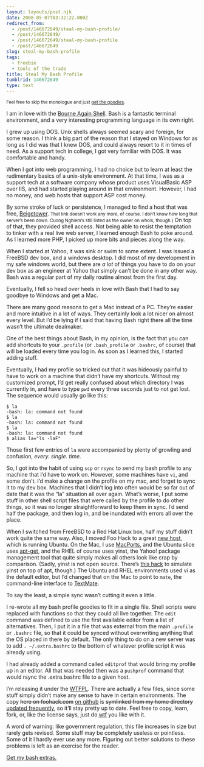 ```yaml
---
layout: layouts/post.njk
date: 2008-05-07T03:32:22.000Z
redirect_from:
  - /post/146672649/steal-my-bash-profile/
  - /post/146672649/
  - /post/146672649/steal-my-bash-profile
  - /post/146672649
slug: steal-my-bash-profile
tags:
  - freebie
  - tools of the trade
title: Steal My Bash Profile
tumblrid: 146672649
type: text
---
```

<p><small>Feel free to skip the monologue and just <a href="http://github.com/isaacs/dotfiles/tree/master">get the goodies</a>.</small></p>

<p>I am in love with the <a rev="vote-for" href="http://www.gnu.org/software/bash/manual/bashref.html">Bourne Again Shell</a>.  Bash is a fantastic terminal environment, and a very interesting programming language in its own right.</p>

<p>I grew up using DOS.  Unix shells always seemed scary and foreign, for some reason.  I think a big part of the reason that I stayed on Windows for as long as I did was that I knew DOS, and could always resort to it in times of need.  As a support tech in college, I got very familiar with DOS.  It was comfortable and handy.</p>

<p>When I got into web programming, I had no choice but to learn at least the rudimentary basics of a unix-style environment.  At that time, I was as a support tech at a software company whose product uses VisualBasic ASP over IIS, and had started playing around in that environment.  However, I had no money, and web hosts that support ASP cost money.</p>

<p>By some stroke of luck or persistence, I managed to find a host that was free, <a href="http://beigetower.org">Beigetower</a>. <small>That link doesn&rsquo;t work any more, of course.  I don&rsquo;t know how long that server&rsquo;s been down.  Cuong Nghiem&rsquo;s still listed as the owner on whois, though.)</small>  On top of that, they provided shell access.  Not being able to resist the temptation to tinker with a real live web server, I learned enough Bash to poke around.  As I learned more PHP, I picked up more bits and pieces along the way.</p>

<p>When I started at Yahoo, it was sink or swim to some extent.  I was issued a FreeBSD dev box, and a windows desktop.  I did most of my development in my safe windows world, but there are <em>a lot</em> of things you have to do on your dev box as an engineer at Yahoo that simply can&rsquo;t be done in any other way.  Bash was a regular part of my daily routine almost from the first day.</p>

<p>Eventually, I fell so head over heels in love with Bash that I had to say goodbye to Windows and get a Mac.</p>

<p>There are many good reasons to get a Mac instead of a PC. They&rsquo;re easier and more intuitive in a lot of ways.  They certainly look a lot nicer on almost every level.  But I&rsquo;d be lying if I said that having Bash right there all the time wasn&rsquo;t the ultimate dealmaker.</p>

<p>One of the best things about Bash, in my opinion, is the fact that you can add shortcuts to your <code>.profile</code> (or <code>.bash_profile</code> or <code>.bashrc</code>, of course) that will be loaded every time you log in.  As soon as I learned this, I started adding stuff.</p>

<p>Eventually, I had my profile so tricked out that it was hideously painful to have to work on a machine that didn&rsquo;t have my shortcuts.  Without my customized prompt, I&rsquo;d get really confused about which directory I was currently in, and have to type <code>pwd</code> every three seconds just to not get lost.  The sequence would usually go like this:</p>

<p><code class="block">$ la
-bash: la: command not found
$ la
-bash: la: command not found
$ la
-bash: la: command not found
$ alias la="ls -laF"</code></p>

<p>Those first few entries of <code>la</code> were accompanied by plenty of growling and confusion, <em>every. single. time.</em></p>

<p>So, I got into the habit of using <code>scp</code> or <code>rsync</code> to send my bash profile to any machine that I&rsquo;d have to work on.  However, some machines have <code>vi</code>, and some don&rsquo;t.  I&rsquo;d make a change on the profile on my mac, and forget to sync it to my dev box.  Machines that I didn&rsquo;t log into often would be so far out of date that it was the &ldquo;la&rdquo; situation all over again.  What&rsquo;s worse, I put some stuff in other shell script files that were called by the profile to do other things, so it was no longer straightforward to keep them in sync.  I&rsquo;d send half the package, and then log in, and be inundated with errors all over the place.</p>

<p>When I switched from FreeBSD to a Red Hat Linux box, half my stuff didn&rsquo;t work quite the same way.  Also, I moved Foo Hack to a great <a rev="vote-for" href="http://www.slicehost.com/">new host</a>, which is running Ubuntu.  On the Mac, I use <a href="http://macports.org">MacPorts</a>, and the Ubuntu slice uses <a href="http://www.debian.org/doc/manuals/apt-howto/">apt-get</a>, and the RHEL of course uses yinst, the Yahoo! package management tool that quite simply makes all others look like crap by comparison.  (Sadly, yinst is not open source.  There&rsquo;s <a href="http://svn.marc.abramowitz.info/projects/hacks/yinst">this hack</a> to simulate yinst on top of apt, though.)  The Ubuntu and RHEL environments used vi as the default editor, but I&rsquo;d changed that on the Mac to point to <code>mate</code>, the command-line interface to <a href="http://macromates.com">TextMate</a>.</p>

<p>To say the least, a simple sync wasn&rsquo;t cutting it even a little.</p>

<p>I re-wrote all my bash profile goodies to fit in a single file.  Shell scripts were replaced with functions so that they could all live together.  The <code>edit</code> command was defined to use the first available editor from a list of alternatives.  Then, I put it in a file that was external from the main <code>.profile</code> or <code>.bashrc</code> file, so that it could be synced without overwriting anything that the OS placed in there by default.  The only thing to do on a new server was to add <code>. ~/.extra.bashrc</code> to the bottom of whatever profile script it was already using.</p>

<p>I had already added a command called <code>editprof</code> that would bring my profile up in an editor.  All that was needed then was a <code>pushprof</code> command that would rsync the .extra.bashrc file to a given host.</p>

<p>I&rsquo;m releasing it under the <a href="http://sam.zoy.org/wtfpl/">WTFPL</a>.  There are actually a few files, since some stuff simply didn&rsquo;t make any sense to have in certain environments.  The copy <del>here on foohack.com</del> <ins>on github</ins> is <del>symlinked from my home directory</del> <ins>updated frequently</ins>, so it&rsquo;ll stay pretty up to date.  Feel free to copy, learn, fork, or, like the license says, just do <abbr title="what the fuck">wtf</abbr> you like with it.</p>

<p>A word of warning: like government regulation, this file increases in size but rarely gets revised.  Some stuff may be completely useless or pointless.  Some of it I hardly ever use any more.  Figuring out better solutions to these problems is left as an exercise for the reader.</p>

<p><a href="http://github.com/isaacs/dotfiles/tree/master">Get my bash extras.</a></p>
